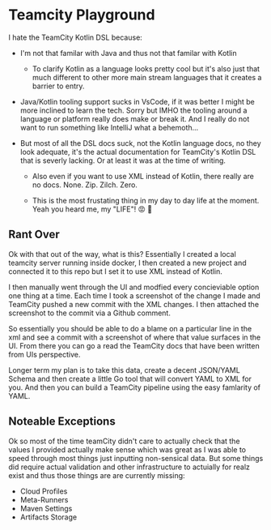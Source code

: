 # Teamcity Playground

I hate the TeamCity Kotlin DSL because:

- I'm not that familar with Java and thus not that familar with Kotlin

  - To clarify Kotlin as a language looks pretty cool but it's also just
    that much different to other more main stream languages that it creates
    a barrier to entry.

- Java/Kotlin tooling support sucks in VsCode, if it was better I might be more
  inclined to learn the tech. Sorry but IMHO the tooling around a language or
  platform really does make or break it. And I really do not want to run
  something like IntelliJ what a behemoth...

- But most of all the DSL docs suck, not the Kotlin language docs, no they look
  adequate, it's the actual documentation for TeamCity's Kotlin DSL that is
  severly lacking. Or at least it was at the time of writing.

  - Also even if you want to use XML instead of Kotlin, there really are no docs.
    None. Zip. Zilch. Zero.

  - This is the most frustating thing in my day to day life at the moment.
    Yeah you heard me, my "LIFE"! :rage: :cursing_face:

## Rant Over

Ok with that out of the way, what is this? Essentially I created a local
teamcity server running inside docker, I then created a new project and
connected it to this repo but I set it to use XML instead of Kotlin.

I then manually went through the UI and modfied every concieviable option one
thing at a time. Each time I took a screenshot of the change I made and TeamCity
pushed a new commit with the XML changes. I then attached the screenshot to the
commit via a Github comment.

So essentially you should be able to do a blame on a particular line in the xml
and see a commit with a screenshot of where that value surfaces in the UI. From
there you can go a read the TeamCity docs that have been written from UIs
perspective.

Longer term my plan is to take this data, create a decent JSON/YAML Schema and
then create a little Go tool that will convert YAML to XML for you. And then you
can build a TeamCity pipeline using the easy famlarity of YAML.

## Noteable Exceptions

Ok so most of the time teamCity didn't care to actually check that the values I
provided actually make sense which was great as I was able to speed through most
things just inputting non-sensical data. But some things did require actual
validation and other infrastructure to actuially for realz exist and thus those
things are are currently missing:

- Cloud Profiles
- Meta-Runners
- Maven Settings
- Artifacts Storage
